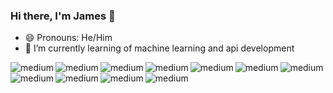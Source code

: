### Hi there, I'm James 👋
- 😄 Pronouns: He/Him
- 🌱 I’m currently learning of machine learning and api development

<img align="left" alt="medium" src="https://img.shields.io/badge/JavaScript-323330?style=for-the-badge&logo=javascript&logoColor=F7DF1E" />
<img align="left" alt="medium" src="https://img.shields.io/badge/C%23-239120?style=for-the-badge&logo=c-sharp&logoColor=white" />
<img align="left" alt="medium" src="https://img.shields.io/badge/CSS3-1572B6?style=for-the-badge&logo=css3&logoColor=white" />
<img align="left" alt="medium" src="https://img.shields.io/badge/HTML5-E34F26?style=for-the-badge&logo=html5&logoColor=white" />
<img align="left" alt="medium" src="https://img.shields.io/badge/Python-FFD43B?style=for-the-badge&logo=python&logoColor=blue" />
<img align="left" alt="medium" src="https://img.shields.io/badge/R-276DC3?style=for-the-badge&logo=r&logoColor=white" />
<img align="left" alt="medium" src="https://img.shields.io/badge/TypeScript-007ACC?style=for-the-badge&logo=typescript&logoColor=white" />
<img align="left" alt="medium" src="https://img.shields.io/badge/fastapi-109989?style=for-the-badge&logo=FASTAPI&logoColor=white" />
<img align="left" alt="medium" src="https://img.shields.io/badge/fastapi-109989?style=for-the-badge&logo=FASTAPI&logoColor=white" />
<img align="left" alt="medium" src="https://img.shields.io/badge/fastapi-109989?style=for-the-badge&logo=FASTAPI&logoColor=white" />
<img align="left" alt="medium" src="https://img.shields.io/badge/fastapi-109989?style=for-the-badge&logo=FASTAPI&logoColor=white" />


